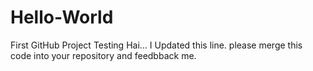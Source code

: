 # Hello-World
First GitHub Project Testing
Hai... I Updated this line. please merge this code into your repository and feedbback me.
